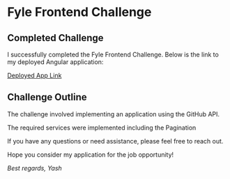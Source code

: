 # Fyle Frontend Challenge

## Completed Challenge

I successfully completed the Fyle Frontend Challenge. Below is the link to my deployed Angular application:

[Deployed App Link](https://yash-code-craft.github.io/fyle-internship-challenge-23/)

## Challenge Outline

The challenge involved implementing an application using the GitHub API.

The required services were implemented including the Pagination


If you have any questions or need assistance, please feel free to reach out.

Hope you consider my application for the job opportunity!

*Best regards,*
*Yash*
